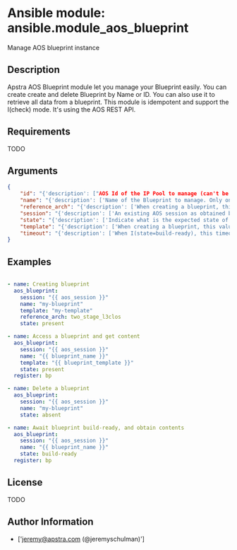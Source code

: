 # Ansible module: ansible.module_aos_blueprint


Manage AOS blueprint instance

## Description

Apstra AOS Blueprint module let you manage your Blueprint easily. You can create create and delete Blueprint by Name or ID. You can also use it to retrieve all data from a blueprint. This module is idempotent and support the I(check) mode. It's using the AOS REST API.

## Requirements

TODO

## Arguments

``` json
{
    "id": "{'description': ["AOS Id of the IP Pool to manage (can't be used to create a new IP Pool). Only one of I(name) or I(id) can be set."]}",
    "name": "{'description': ['Name of the Blueprint to manage. Only one of I(name) or I(id) can be set.']}",
    "reference_arch": "{'description': ['When creating a blueprint, this value identifies a known AOS reference architecture value. I(Refer to AOS-server documentation for available values).']}",
    "session": "{'description': ['An existing AOS session as obtained by M(aos_login) module.'], 'required': True}",
    "state": "{'description': ['Indicate what is the expected state of the Blueprint.'], 'choices': ['present', 'absent', 'build-ready'], 'default': 'present'}",
    "template": "{'description': ['When creating a blueprint, this value identifies, by name, an existing engineering design template within the AOS-server.']}",
    "timeout": "{'description': ['When I(state=build-ready), this timeout identifies timeout in seconds to wait before declaring a failure.'], 'default': 5}",
}
```

## Examples


``` yaml

- name: Creating blueprint
  aos_blueprint:
    session: "{{ aos_session }}"
    name: "my-blueprint"
    template: "my-template"
    reference_arch: two_stage_l3clos
    state: present

- name: Access a blueprint and get content
  aos_blueprint:
    session: "{{ aos_session }}"
    name: "{{ blueprint_name }}"
    template: "{{ blueprint_template }}"
    state: present
  register: bp

- name: Delete a blueprint
  aos_blueprint:
    session: "{{ aos_session }}"
    name: "my-blueprint"
    state: absent

- name: Await blueprint build-ready, and obtain contents
  aos_blueprint:
    session: "{{ aos_session }}"
    name: "{{ blueprint_name }}"
    state: build-ready
  register: bp

```

## License

TODO

## Author Information
  - ['jeremy@apstra.com (@jeremyschulman)']
